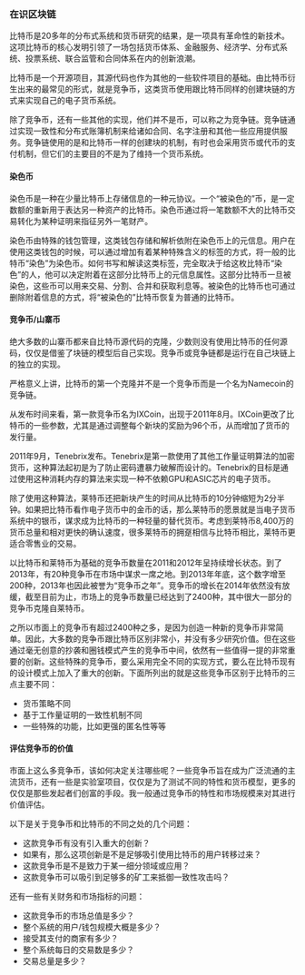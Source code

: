 ### 在识区块链

比特币是20多年的分布式系统和货币研究的结果，是一项具有革命性的新技术。这项比特币的核心发明引领了一场包括货币体系、金融服务、经济学、分布式系统、投票系统、联合监管和合同体系在内的创新浪潮。

比特币是一个开源项目，其源代码也作为其他的一些软件项目的基础。由比特币衍生出来的最常见的形式，就是竞争币，这类货币使用跟比特币同样的创建块链的方式来实现自己的电子货币系统。

除了竞争币，还有一些其他的实现，他们并不是币，可以称之为竞争链。竞争链通过实现一致性和分布式账簿机制来给诸如合同、名字注册和其他一些应用提供服务。竞争链使用的是和比特币一样的创建块的机制，有时也会采用货币或代币的支付机制，但它们的主要目的不是为了维持一个货币系统。

#### 染色币

染色币是一种在少量比特币上存储信息的一种元协议。一个“被染色的”币，是一定数额的重新用于表达另一种资产的比特币。染色币通过将一笔数额不大的比特币交易转化为某种证明来指征另外一笔财产。

染色币由特殊的钱包管理，这类钱包存储和解析依附在染色币上的元信息。用户在使用这类钱包的时候，可以通过增加有着某种特殊含义的标签的方式，将一般的比特币“染色”为染色币。如何书写和解读这类标签，完全取决于给这枚比特币“染色”的人，他可以决定附着在这部分比特币上的元信息属性。这部分比特币一旦被染色，这些币可以用来交易、分割、合并和获取利息等。被染色的比特币也可通过删除附着信息的方式，将“被染色的”比特币恢复为普通的比特币。

#### 竞争币/山寨币

绝大多数的山寨币都来自比特币源代码的克隆，少数则没有使用比特币的任何源码，仅仅是借鉴了块链的模型后自己实现。竞争币或竞争链都是运行在自己块链上的独立的实现。

严格意义上讲，比特币的第一个克隆并不是一个竞争币而是一个名为Namecoin的竞争链。

从发布时间来看，第一款竞争币名为IXCoin，出现于2011年8月。IXCoin更改了比特币的一些参数，尤其是通过调整每个新块的奖励为96个币，从而增加了货币的发行量。

2011年9月，Tenebrix发布。Tenebrix是第一款使用了其他工作量证明算法的加密货币，这种算法起初是为了防止密码遭暴力破解而设计的。Tenebrix的目标是通过使用这种消耗内存的算法来实现一种不依赖GPU和ASIC芯片的电子货币。

除了使用这种算法，莱特币还把新块产生的时间从比特币的10分钟缩短为2分半钟。如果把比特币看作电子货币中的金币的话，那么莱特币的愿景就是当电子货币系统中的银币，谋求成为比特币的一种轻量的替代货币。考虑到莱特币8,400万的货币总量和相对更快的确认速度，很多莱特币的拥趸相信与比特币相比，莱特币更适合零售业的交易。

以比特币和莱特币为基础的竞争币数量在2011和2012年呈持续增长状态。到了2013年，有20种竞争币在市场中谋求一席之地。到2013年年底，这个数字增至200种，2013年也因此被誉为“竞争币之年”。竞争币的增长在2014年依然没有放缓，截至目前为止，市场上的竞争币数量已经达到了2400种，其中很大一部分的竞争币克隆自莱特币。

之所以市面上的竞争币有超过2400种之多，是因为创造一种新的竞争币非常简单。因此，大多数的竞争币跟比特币区别非常小，并没有多少研究价值。但在这些通过毫无创意的抄袭和圈钱模式产生的竞争币中间，依然有一些值得一提的非常重要的创新。这些特殊的竞争币，要么采用完全不同的实现方式，要么在比特币现有的设计模式上加入了重大的创新。下面所列出的就是这些竞争币区别于比特币的三点主要不同：

- 货币策略不同
- 基于工作量证明的一致性机制不同
- 一些特殊的功能，比如更强的匿名性等等

#### 评估竞争币的价值

市面上这么多竞争币，该如何决定关注哪些呢？一些竞争币旨在成为广泛流通的主流货币，还有一些是实验室项目，仅仅是为了测试不同的特性和货币模型，更多的仅仅是那些发起者们创富的手段。我一般通过竞争币的特性和市场规模来对其进行价值评估。

以下是关于竞争币和比特币的不同之处的几个问题：

- 这款竞争币有没有引入重大的创新？
- 如果有，那么这项创新是不是足够吸引使用比特币的用户转移过来？
- 这款竞争币是不是致力于某一细分领域或应用？
- 这款竞争币可以吸引到足够多的矿工来抵御一致性攻击吗？

还有一些有关财务和市场指标的问题：

- 这款竞争币的市场总值是多少？
- 整个系统的用户/钱包规模大概是多少？
- 接受其支付的商家有多少？
- 整个系统每日的交易数是多少？
- 交易总量是多少？
